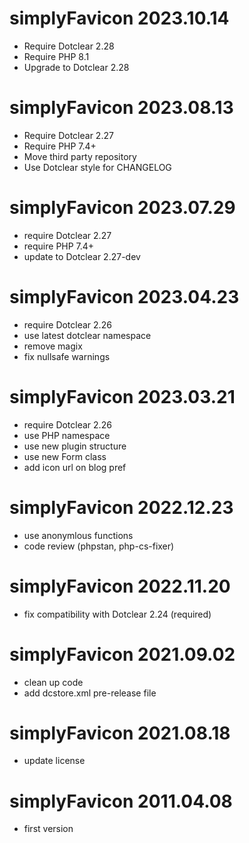 simplyFavicon 2023.10.14
===========================================================
* Require Dotclear 2.28
* Require PHP 8.1
* Upgrade to Dotclear 2.28

simplyFavicon 2023.08.13
===========================================================
* Require Dotclear 2.27
* Require PHP 7.4+
* Move third party repository
* Use Dotclear style for CHANGELOG

simplyFavicon 2023.07.29
===========================================================
* require Dotclear 2.27
* require PHP 7.4+
* update to Dotclear 2.27-dev

simplyFavicon 2023.04.23
===========================================================
* require Dotclear 2.26
* use latest dotclear namespace
* remove magix
* fix nullsafe warnings

simplyFavicon 2023.03.21
===========================================================
* require Dotclear 2.26
* use PHP namespace
* use new plugin structure
* use new Form class
* add icon url on blog pref

simplyFavicon 2022.12.23
===========================================================
* use anonymlous functions
* code review (phpstan, php-cs-fixer)

simplyFavicon 2022.11.20
===========================================================
* fix compatibility with Dotclear 2.24 (required)

simplyFavicon 2021.09.02
===========================================================
* clean up code
* add dcstore.xml pre-release file

simplyFavicon 2021.08.18
===========================================================
* update license

simplyFavicon 2011.04.08
===========================================================
* first version